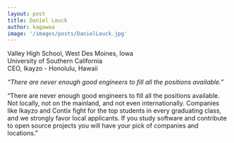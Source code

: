 ```yaml
---
layout: post
title: Daniel Leuck
author: kagawaa
image: '/images/posts/DanielLeuck.jpg'
---
```


Valley High School, West Des Moines, Iowa  
University of Southern California  
CEO, Ikayzo - Honolulu, Hawaii  

*“There are never enough good engineers to fill all the positions available.”*

“There are never enough good engineers to fill all the positions available. Not locally, not on the mainland, and not even internationally. Companies like Ikayzo and Contix fight for the top students in every graduating class, and we strongly favor local applicants. If you study software and contribute to open source projects you will have your pick of companies and locations.”
